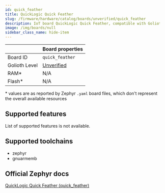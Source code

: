 ```yaml
---
id: quick_feather
title: QuickLogic Quick Feather
slug: /firmware/hardware/catalog/boards/unverified/quick_feather
description: IoT board QuickLogic Quick Feather, compatible with Golioth at unverified level.
image: /img/boards/null
sidebar_class_name: hide-item
---
```


[//]: # (This is an auto-generated file, do not edit! Changes to it will be lost upon re-generation)



|                | Board properties     |
| -------------  | -------------------- |
| Board ID       | `quick_feather` |
| Golioth Level  | [Unverified](/firmware/hardware#unverified-boards) |
| RAM*           | N/A |
| Flash*         | N/A |

\* values are as reported by Zephyr `.yaml` board files, which don't represent the overall available resources



## Supported features

List of supported features is not available.

## Supported toolchains

* zephyr
* gnuarmemb

## Official Zephyr docs

[QuickLogic Quick Feather (quick_feather)](https://docs.zephyrproject.org/latest/boards/quicklogic/quick_feather/doc/index.html)
